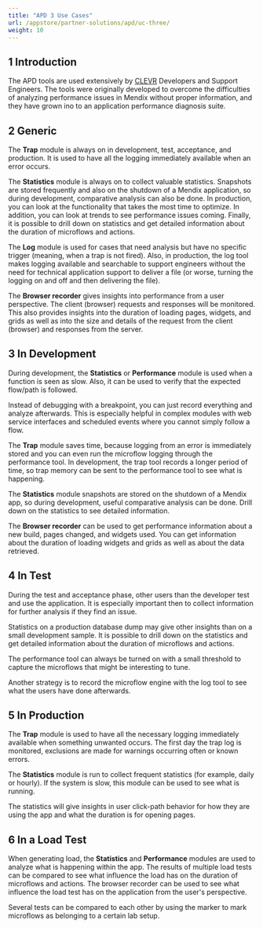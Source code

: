 ```yaml
---
title: "APD 3 Use Cases"
url: /appstore/partner-solutions/apd/uc-three/
weight: 10
---
```


## 1 Introduction

The APD tools are used extensively by [CLEVR](https://www.CLEVR.com/) Developers and Support Engineers. The tools were originally developed to overcome the difficulties of analyzing performance issues in Mendix without proper information, and they have grown ino to an application performance diagnosis suite.

## 2 Generic

The **Trap** module is always on in development, test, acceptance, and production. It is used to have all the logging immediately available when an error occurs.

The **Statistics** module is always on to collect valuable statistics. Snapshots are stored frequently and also on the shutdown of a Mendix application, so during development, comparative analysis can also be done. In production, you can look at the functionality that takes the most time to optimize. In addition, you can look at trends to see performance issues coming. Finally, it is possible to drill down on statistics and get detailed information about the duration of microflows and actions.

The **Log** module is used for cases that need analysis but have no specific trigger (meaning, when a trap is not fired). Also, in production, the log tool makes logging available and searchable to support engineers without the need for technical application support to deliver a file (or worse, turning the logging on and off and then delivering the file).

The **Browser recorder** gives insights into performance from a user perspective. The client (browser) requests and responses will be monitored. This also provides insights into the duration of loading pages, widgets, and grids as well as into the size and details of the request from the client (browser) and responses from the server.

## 3 In Development

During development, the **Statistics** or **Performance** module is used when a function is seen as slow. Also, it can be used to verify that the expected flow/path is followed.

Instead of debugging with a breakpoint, you can just record everything and analyze afterwards. This is especially helpful in complex modules with web service interfaces and scheduled events where you cannot simply follow a flow.

The **Trap** module saves time, because logging from an error is immediately stored and you can even run the microflow logging through the performance tool. In development, the trap tool records a longer period of time, so trap memory can be sent to the performance tool to see what is happening.

The **Statistics** module snapshots are stored on the shutdown of a Mendix app, so during development, useful comparative analysis can be done. Drill down on the statistics to see detailed information.

The **Browser recorder** can be used to get performance information about a new build, pages changed, and widgets used. You can get information about the duration of loading widgets and grids as well as about the data retrieved.

## 4 In Test

During the test and acceptance phase, other users than the developer test and use the application. It is especially important then to collect information for further analysis if they find an issue.

Statistics on a production database dump may give other insights than on a small development sample. It is possible to drill down on the statistics and get detailed information about the duration of microflows and actions.

The performance tool can always be turned on with a small threshold to capture the microflows that might be interesting to tune.

Another strategy is to record the microflow engine with the log tool to see what the users have done afterwards.

## 5 In Production

The **Trap** module is used to have all the necessary logging immediately available when something unwanted occurs. The first day the trap log is monitored, exclusions are made for warnings occurring often or known errors.

The **Statistics** module is run to collect frequent statistics (for example, daily or hourly).  If the system is slow, this module can be used to see what is running.

The statistics will give insights in user click-path behavior for how they are using the app and what the duration is for opening pages.

## 6 In a Load Test

When generating load, the **Statistics** and **Performance** modules are used to analyze what is happening within the app. The results of multiple load tests can be compared to see what influence the load has on the duration of microflows and actions. The browser recorder can be used to see what influence the load test has on the application from the user's perspective.

Several tests can be compared to each other by using the marker to mark microflows as belonging to a certain lab setup.
